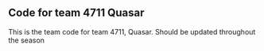 ## Code for team 4711 Quasar

This is the team code for team 4711, Quasar. Should be updated throughout the season